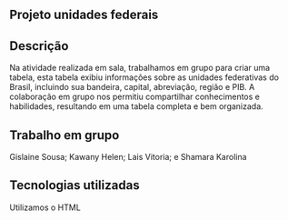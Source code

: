## Projeto unidades federais

## Descrição
Na atividade realizada em sala, trabalhamos em grupo para criar uma tabela, esta tabela exibiu informações sobre as unidades federativas do Brasil, incluindo sua bandeira, capital, abreviação, região e PIB.
A colaboração em grupo nos permitiu compartilhar conhecimentos e habilidades, resultando em uma tabela completa e bem organizada.

## Trabalho em grupo 

Gislaine Sousa;
Kawany Helen;
Lais Vitoria;
e Shamara Karolina 

## Tecnologias utilizadas

Utilizamos o HTML
